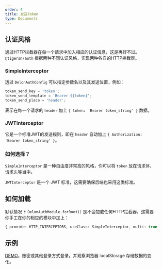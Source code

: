 ```yaml
---
order: 4
title: 发送Token
type: Documents
---
```


## 认证风格

通过HTTP拦截器在每一个请求中加入相应的认证信息，这是再好不过。`@tigersn/auth` 根据两种不同认证风格，实现两种各自的HTTP拦截器。

### SimpleInterceptor

透过 `DelonAuthConfig` 可以指定参数名以及其发送位置，例如：

```ts
token_send_key = 'token';
token_send_template = 'Bearer ${token}';
token_send_place = 'header';
```

表示在每一个请求的 `header` 加上 `{ token: 'Bearer token_string' }` 数据。

### JWTInterceptor

它是一个标准JWT的发送规则，即在 `header` 自动加上 `{ Authorization: 'Bearer token_string' }`。

### 如何选择？

`SimpleInterceptor` 是一种自由度非常高的风格，你可以将 `token` 放在请求体、请求头等当中。

`JWTInterceptor` 是一个 JWT 标准，这需要确保后端也采用这类标准。

## 如何加载

默认情况下 `DelonAuthModule.forRoot()` 是不会加载任何HTTP拦截器，这需要你手工在你的相应的模块中加上：

```ts
{ provide: HTTP_INTERCEPTORS, useClass: SimpleInterceptor, multi: true }
```

## 示例

[DEMO](https://cipchk.github.io/ng-alain/passport/login)，账密或其他登录方式登录，并观察浏览器 localStorage 存储数据的变化。
